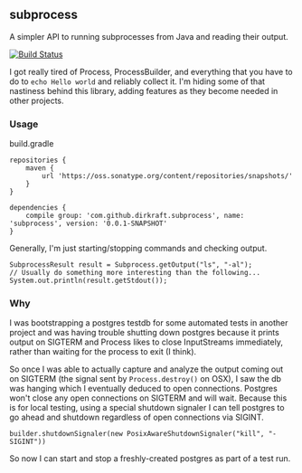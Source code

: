 subprocess
----------

A simpler API to running subprocesses from Java and reading their
output.

[![Build Status](https://travis-ci.org/dirkraft/subprocess.svg?branch=master)](https://travis-ci.org/dirkraft/subprocess)

I got really tired of Process, ProcessBuilder, and everything that
you have to do to `echo Hello world` and reliably collect it.
I'm hiding some of that nastiness behind this library, adding features
as they become needed in other projects.



### Usage ###

build.gradle

	repositories {
	    maven {
	        url 'https://oss.sonatype.org/content/repositories/snapshots/'
	    }
	}
	
	dependencies {
	    compile group: 'com.github.dirkraft.subprocess', name: 'subprocess', version: '0.0.1-SNAPSHOT'
	}

Generally, I'm just starting/stopping commands and checking output.

	SubprocessResult result = Subprocess.getOutput("ls", "-al");
	// Usually do something more interesting than the following...
	System.out.println(result.getStdout());



### Why ###

I was bootstrapping a postgres testdb for some automated tests in
another project and was having trouble shutting down postgres because
it prints output on SIGTERM and Process likes to close InputStreams
immediately, rather than waiting for the process to exit (I think).

So once I was able to actually capture and analyze the output coming
out on SIGTERM (the signal sent by `Process.destroy()` on OSX),
I saw the db was hanging which I eventually deduced
to open connections. Postgres won't close any open connections on
SIGTERM and will wait. Because this is for local testing, using a
special shutdown signaler I can tell postgres to go ahead and shutdown 
regardless of open connections via SIGINT.

	builder.shutdownSignaler(new PosixAwareShutdownSignaler("kill", "-SIGINT"))

So now I can start and stop a freshly-created postgres as part of a 
test run.

